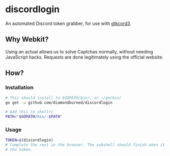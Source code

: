 # discordlogin

An automated Discord token grabber, for use with [gtkcord3](https://github.com/diamondburned/gtkcord3).


## Why Webkit?

Using an actual allows us to solve Captchas normally, without needing JavaScript
hacks. Requests are done legitimately using the official website.

## How?

### Installation

```sh
# This should install to $GOPATH/bin/, or ~/go/bin/
go get -u github.com/diamondburned/discordlogin

# Add this to shellrc
PATH="$GOPATH/bin/:$PATH"
```

### Usage

```sh
TOKEN=$(discordlogin)
# Complete the rest in the browser. The subshell should finish when it has found
# the token.
```
